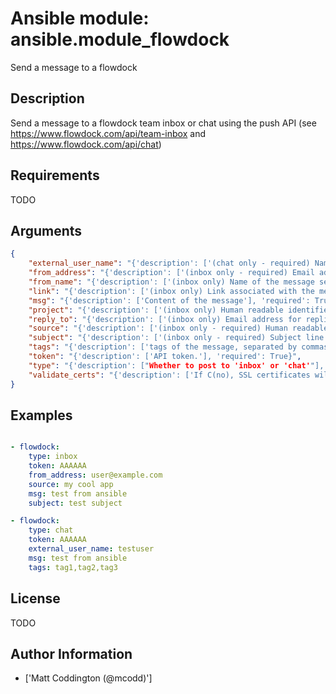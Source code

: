 # Ansible module: ansible.module_flowdock


Send a message to a flowdock

## Description

Send a message to a flowdock team inbox or chat using the push API (see https://www.flowdock.com/api/team-inbox and https://www.flowdock.com/api/chat)

## Requirements

TODO

## Arguments

``` json
{
    "external_user_name": "{'description': ['(chat only - required) Name of the "user" sending the message'], 'required': False}",
    "from_address": "{'description': ['(inbox only - required) Email address of the message sender'], 'required': False}",
    "from_name": "{'description': ['(inbox only) Name of the message sender'], 'required': False}",
    "link": "{'description': ['(inbox only) Link associated with the message. This will be used to link the message subject in Team Inbox.'], 'required': False}",
    "msg": "{'description': ['Content of the message'], 'required': True}",
    "project": "{'description': ['(inbox only) Human readable identifier for more detailed message categorization'], 'required': False}",
    "reply_to": "{'description': ['(inbox only) Email address for replies'], 'required': False}",
    "source": "{'description': ['(inbox only - required) Human readable identifier of the application that uses the Flowdock API'], 'required': False}",
    "subject": "{'description': ['(inbox only - required) Subject line of the message'], 'required': False}",
    "tags": "{'description': ['tags of the message, separated by commas'], 'required': False}",
    "token": "{'description': ['API token.'], 'required': True}",
    "type": "{'description': ["Whether to post to 'inbox' or 'chat'"], 'required': True, 'choices': ['inbox', 'chat']}",
    "validate_certs": "{'description': ['If C(no), SSL certificates will not be validated. This should only be used on personally controlled sites using self-signed certificates.'], 'required': False, 'default': True, 'type': 'bool', 'version_added': '1.5.1'}",
}
```

## Examples


``` yaml

- flowdock:
    type: inbox
    token: AAAAAA
    from_address: user@example.com
    source: my cool app
    msg: test from ansible
    subject: test subject

- flowdock:
    type: chat
    token: AAAAAA
    external_user_name: testuser
    msg: test from ansible
    tags: tag1,tag2,tag3

```

## License

TODO

## Author Information
  - ['Matt Coddington (@mcodd)']
